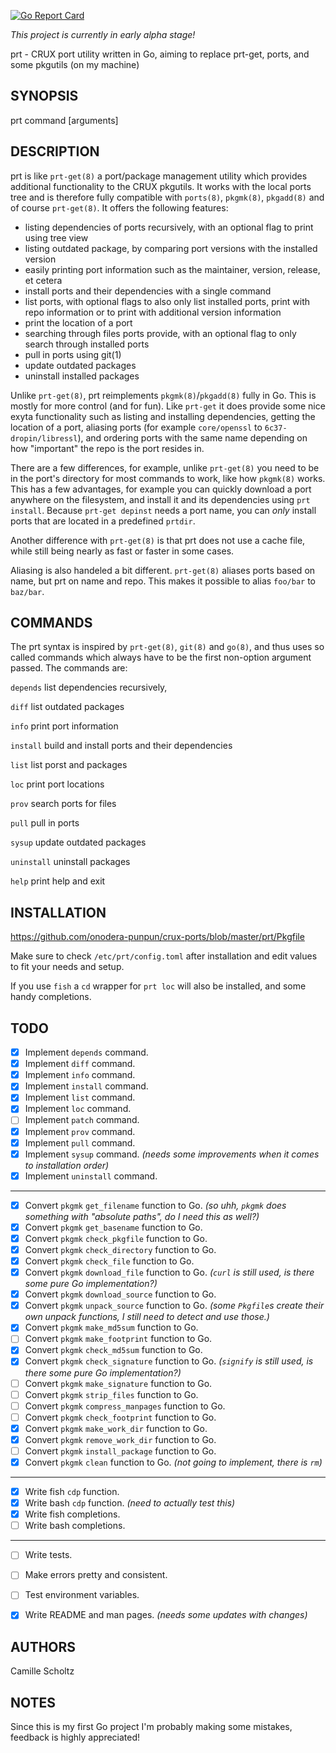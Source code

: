 [![Go Report Card](https://goreportcard.com/badge/github.com/onodera-punpun/prt)](https://goreportcard.com/report/github.com/onodera-punpun/prt)

*This project is currently in early alpha stage!*

prt - CRUX port utility written in Go, aiming to replace prt-get, ports, and some pkgutils (on my machine)


## SYNOPSIS

prt command [arguments]


## DESCRIPTION

prt is like `prt-get(8)` a port/package management utility which provides additional functionality to the CRUX pkgutils. It works with the local ports tree and is therefore fully compatible with `ports(8)`, `pkgmk(8)`, `pkgadd(8)` and of course `prt-get(8)`. It offers the following features:

* listing dependencies of ports recursively, with an optional flag to print using tree view
* listing outdated package, by comparing port versions with the installed version
* easily printing port information such as the maintainer, version, release, et cetera
* install ports and their dependencies with a single command
* list ports, with optional flags to also only list installed ports, print with repo information or to print with additional version information
* print the location of a port
* searching through files ports provide, with an optional flag to only search through installed ports
* pull in ports using git(1)
* update outdated packages
* uninstall installed packages

Unlike `prt-get(8)`, prt reimplements `pkgmk(8)`/`pkgadd(8)` fully in Go. This is mostly for more control (and for fun). Like `prt-get` it does provide some nice exyta functionality such as listing and installing dependencies, getting the location of a port, aliasing ports (for example `core/openssl` to `6c37-dropin/libressl`), and ordering ports with the same name depending on how "important" the repo is the port resides in.

There are a few differences, for example, unlike `prt-get(8)` you need to  be in the port's directory for most commands to work, like how `pkgmk(8)` works. This has a few advantages, for example you can quickly download a port
anywhere on the filesystem, and install it and its dependencies using `prt install`. Because `prt-get depinst` needs a port name, you can *only* install ports that are located in a predefined `prtdir`.

Another difference with `prt-get(8)` is that prt does not use a cache file, while still being nearly as fast or faster in some cases.

Aliasing is also handeled a bit different. `prt-get(8)` aliases ports based on name, but prt on name and repo. This makes it possible to alias `foo/bar` to `baz/bar`.


## COMMANDS

The prt syntax is inspired by `prt-get(8)`, `git(8)` and `go(8)`, and thus uses so called commands which always have to be the first non-option argument passed. The commands are:

`depends`   list dependencies recursively,

`diff`      list outdated packages

`info`      print port information

`install`   build and install ports and their dependencies

`list`      list porst and packages

`loc`       print port locations

`prov`      search ports for files

`pull`      pull in ports

`sysup`     update outdated packages

`uninstall` uninstall packages

`help`      print help and exit


## INSTALLATION

https://github.com/onodera-punpun/crux-ports/blob/master/prt/Pkgfile

Make sure to check `/etc/prt/config.toml` after installation and edit values to fit your needs and setup.

If you use `fish` a `cd` wrapper for `prt loc` will also be installed, and some handy completions.


## TODO

- [x] Implement `depends` command.
- [x] Implement `diff` command.
- [x] Implement `info` command.
- [x] Implement `install` command.
- [x] Implement `list` command.
- [x] Implement `loc` command.
- [ ] Implement `patch` command.
- [x] Implement `prov` command.
- [x] Implement `pull` command.
- [x] Implement `sysup` command. *(needs some improvements when it comes to installation order)*
- [x] Implement `uninstall` command.

---

- [x] Convert `pkgmk` `get_filename` function to Go. *(so uhh, `pkgmk` does something with "absolute paths", do I need this as well?)*
- [x] Convert `pkgmk` `get_basename` function to Go.
- [x] Convert `pkgmk` `check_pkgfile` function to Go.
- [x] Convert `pkgmk` `check_directory` function to Go.
- [x] Convert `pkgmk` `check_file` function to Go.
- [x] Convert `pkgmk` `download_file` function to Go. *(`curl` is still used, is there some pure Go implementation?)*
- [x] Convert `pkgmk` `download_source` function to Go.
- [x] Convert `pkgmk` `unpack_source` function to Go. *(some `Pkgfile`s create their own unpack functions, I still need to detect and use those.)*
- [x] Convert `pkgmk` `make_md5sum` function to Go.
- [ ] Convert `pkgmk` `make_footprint` function to Go.
- [x] Convert `pkgmk` `check_md5sum` function to Go.
- [x] Convert `pkgmk` `check_signature` function to Go. *(`signify` is still used, is there some pure Go implementation?)*
- [ ] Convert `pkgmk` `make_signature` function to Go.
- [ ] Convert `pkgmk` `strip_files` function to Go.
- [ ] Convert `pkgmk` `compress_manpages` function to Go.
- [ ] Convert `pkgmk` `check_footprint` function to Go.
- [x] Convert `pkgmk` `make_work_dir` function to Go.
- [x] Convert `pkgmk` `remove_work_dir` function to Go.
- [ ] Convert `pkgmk` `install_package` function to Go.
- [x] Convert `pkgmk` `clean` function to Go. *(not going to implement, there is `rm`)*

---

- [x] Write fish `cdp` function.
- [x] Write bash `cdp` function. *(need to actually test this)*
- [x] Write fish completions.
- [ ] Write bash completions.

---

- [ ] Write tests.
- [ ] Make errors pretty and consistent.
- [ ] Test environment variables.
- [x] Write README and man pages. *(needs some updates with changes)*


## AUTHORS

Camille Scholtz


## NOTES

Since this is my first Go project I'm probably making some mistakes, feedback is highly appreciated!
